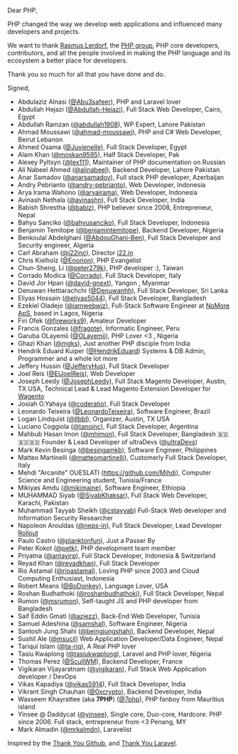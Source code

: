 Dear PHP,

PHP changed the way we develop web applications and influenced many developers
and projects.

We want to thank [Rasmus Lerdorf](https://github.com/rlerdorf), the
[PHP group](https://php.net/credits.php), PHP core developers, contributors, and
all the people involved in making the PHP language and its ecosystem a better
place for developers.

Thank you so much for all that you have done and do.

Signed,

-   Abdulaziz Alnasi ([@Abu3safeer](https://github.com/Abu3safeer)), PHP and Laravel lover
-   Abdullah Hejazi ([@Abdullah-Hejazi](https://github.com/Abdullah-Hejazi)), Full Stack Web Developer, Cairo, Egypt
-   Abdullah Ramzan ([@abdullah1908](https://github.com/abdullah1908)), WP Expert, Lahore Pakistan
-   Ahmad Moussawi ([@ahmad-moussawi](https://github.com/ahmad-moussawi)), PHP and C# Web Developer, Beirut Lebanon
-   Ahmed Osama ([@Juvienelle](https://github.com/Juvienelle)), Full Stack Developer, Egypt
-   Alam Khan ([@moskan9595](https://github.com/moskan9595)), Half Stack Developer, Pak
-   Alexey Pyltsyn ([@lex111](https://github.com/lex111)), Maintainer of PHP documentation on Russian
-   Ali Nabeel Ahmed ([@alinabeel](https://github.com/alinabeel)), Backend Developer, Lahore Pakistan
-   Anar Samadov ([@anarsamadov](https://github.com/anarsamadov)), Full stack PHP developer, Azerbaijan
-   Andry Pebrianto ([@andry-pebrianto](https://github.com/andry-pebrianto)), Web Developer, Indonesia
-   Arya Irama Wahono ([@aryairama](https://github.com/aryairama)), Web Developer, Indonesia
-   Avinash Nethala ([@avinashn](https://github.com/avinashn)), Full Stack Developer, India
-   Babish Shrestha ([@babiz](https://github.com/babiz)), PHP believer since 2008, Entrepreneur, Nepal
-   Bahyu Sanciko ([@bahyusanciko](https://github.com/bahyusanciko)), Full Stack Developer, Indonesia
-   Benjamin Temitope ([@benjamintemitope](https://github.com/benjamintemitope)), Backend Developer, Nigeria
-   Benkoulal Abdelghani ([@AbdouGhani-Ben](https://github.com/AbdouGhani-Ben)), Full Stack Developer and Security engineer, Algeria
-   Carl Abraham ([@i22inc](https://github.com/i22inc)), Director [i22.in](https://i22.in)
-   Chris Kielholz ([@Enorion](https://github.com/Enorion)), PHP Evangelist
-   Chun-Sheng, Li ([@peter279k](https://github.com/peter279k)), PHP developer :), Taiwan
-   Corrado Modica ([@Corrado](https://github.com/CorradoModica)), Full Stack Developer, Italy
-   David Jor Hpan ([@david-gnext](https://github.com/david-gnext)), Yangon , Myanmar
-   Denuwan Hettiarachchi ([@Denuwanhh](https://github.com/Denuwanhh)), Full Stack Developer, Sri Lanka
-   Eliyas Hossain ([@eliyas5044](https://github.com/eliyas5044)), Full Stack Developer, Bangladesh
-   Ezekiel Oladejo ([@iamwebwiz](https://github.com/iamwebwiz)), Full-Stack Software Engineer at [NoMore ApS](https://nomorehours.com), based in Lagos, Nigeria
-   Firi Ofek ([@fireworks9](https://github.com/fireworks9)), Amateur Developer
-   Francis Gonzales ([@fragote](https://github.com/fragote)), Informatic Engineer, Peru
-   Garuba OLayemii ([@OLayemii](https://github.com/OLayemii)), PHP Lover <3 , Nigeria
-   Ghazi Khan ([@mgks](https://github.com/mgks)), Just another PHP disciple from India
-   Hendrik Eduard Kuiper ([@HendrikEduard](https://github.com/HendrikEduard)) Systems & DB Admin, Programmer and a whole lot more
-   Jeffery Hussin ([@JefferyHus](https://github.com/JefferyHus)), Full Stack Developer
-   Joel Reis ([@ElJoelReis](https://github.com/ElJoelReis)), Web Developer
-   Joseph Leedy ([@JosephLeedy](https://github.com/JosephLeedy)), Full Stack Magento Developer, Austin, TX USA, Technical Lead & Lead Magento Extension Developer for [Wagento](https://www.wagento.com)
-   Josiah O.Yahaya ([@coderatio](https://github.com/coderatio)), Full Stack Developer
-   Leonardo Teixeira ([@LeonardoTeixeira](https://github.com/LeonardoTeixeira)), Software Engineer, Brazil
-   Logan Lindquist ([@llbbl](https://github.com/llbbl)), Organizer, Austin, TX USA
-   Luciano Coggiola ([@tanoinc](https://github.com/tanoinc)), Full Stack Developer, Argentina
-   Mahbub Hasan Imon ([@mhimon](https://github.com/mhimon)), Full Stack Developer, Bangladesh 🇧🇩🇧🇩🇧🇩 Founder & Lead Developer of ultraDevs ([@ultraDevs](https://github.com/ultraDevs))
-   Mark Kevin Besinga ([@besingamkb](https://github.com/besingamkb)), Software Engineer, Philippines
-   Matteo Martinelli ([@matteomartinelli](https://github.com/matteomartinelli)), Customerly Full Stack Developer, Italy
-   Mehdi "Arcanite" OUESLATI (https://github.com/Mihdi), Computer Science and Engineering student, Tunisia/France
-   Mikiyas Amdu ([@mikimaine](https://github.com/mikimaine)), Software Engineer, Ethiopia
-   MUHAMMAD Siyab ([@SiyabKhaksar](https://github.com/MUHAMMADSiyab)), Full Stack Web Developer, Karachi, Pakistan
-   Muhammad Tayyab Sheikh ([@cstayyab](http://github.com/cstayyab)) Full-Stack Web developer and Information Security Researcher
-   Napoleon Arouldas ([@neps-in](https://github.com/neps-in)), Full Stack Developer, Lead Developer [Rollout](https://grandappstudio.com/roll-out)
-   Paulo Castro ([@planktonfun](https://github.com/planktonfun)), Just a Passer By
-   Peter Kokot ([@petk](https://github.com/petk)), PHP development team member
-   Priyatna ([@antayirp](https://github.com/antayirp)), Full Stack Developer, Indonesia & Switzerland
-   Reyad Khan ([@reyadkhan](https://github.com/reyadkhan)), Full Stack Developer
-   Rio Astamal ([@rioastamal](https://github.com/rioastamal)), Loving PHP since 2003 and Cloud Computing Enthusiast, Indonesia
-   Robert Means ([@BoDonkey](https://github.com/BoDonkey)), Language Lover, USA
-   Roshan Budhathoki ([@roshanbudhathoki](https://github.com/roshanbudhathoki)), Full Stack Developer, Nepal
-   Rumon ([@msrumon](https://github.com/msrumon)), Self-taught JS and PHP developer from Bangladesh
-   Saif Eddin Gmati ([@azjezz](https://github.com/azjezz)), Back-End Web Developer, Tunisia
-   Samuel Adeshina ([@samshal](https://github.com/samshal)), Software Engineer, Nigeria
-   Santosh Jung Shahi ([@beingjungshahi](https://github.com/beingjungshahi)), Backend Developer, Nepal
-   Sushil Ale ([@msucil](https://github.com/msucil)) Web Application Developer/Data Engineer, Nepal
-   Tariqul Islam ([@ta-riq](https://github.com/ta-riq)), A Real PHP lover
-   Tasiu Kwaplong ([@tasiukwaplong](https://github.com/tasiukwaplong)), Laravel and PHP lover, Nigeria
-   Thomas Perez ([@ScullWM](https://github.com/scullwm)), Backend Developer, France
-   Vigikaran Vijayaratnam ([@vigikaran](https://github.com/vigikaran)), Full Stack Web Application developer / DevOps
-   Vikas Kapadiya ([@vikas5914](https://github.com/vikas5914)), Full Stack Developer, India
-   Vikrant Singh Chauhan ([@0xcrypto](https://github.com/0xcrypto)), Backend Developer, India
-   Wasseem Khayrattee (aka **7PHP**) ([@7php](https://github.com/7php)), PHP fanboy from Mauritius island
-   Yinsee @ Daddycat ([@yinsee](https://github.com/yinsee)), Single core, Duo-core, Hardcore. PHP since 2006. Full stack, entrepreneur from <3 Penang, MY
-   Mark Almadin ([@mrkalmdn](https://github.com/mrkalmdn)), Laravelist

Inspired by the [Thank You Github](https://github.com/thank-you-github/thank-you-github),
and [Thank You Laravel](https://github.com/thank-you-laravel/thank-you-laravel).
